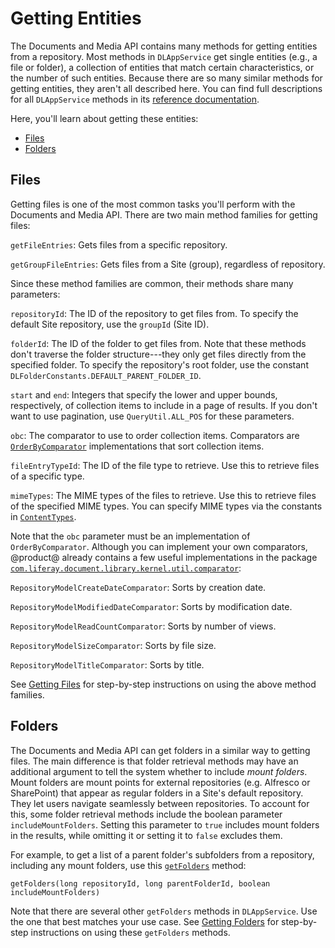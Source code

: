 # Getting Entities [](id=getting-entities)

The Documents and Media API contains many methods for getting entities from a 
repository. Most methods in `DLAppService` get single entities (e.g., a file or 
folder), a collection of entities that match certain characteristics, or the 
number of such entities. Because there are so many similar methods for getting 
entities, they aren't all described here. You can find full descriptions for all 
`DLAppService` methods in its 
[reference documentation](@platform-ref@/7.2-latest/javadocs/portal-kernel/com/liferay/document/library/kernel/service/DLAppService.html). 

Here, you'll learn about getting these entities: 

-   [Files](#files)
-   [Folders](#folders)

## Files

Getting files is one of the most common tasks you'll perform with the Documents 
and Media API. There are two main method families for getting files: 

`getFileEntries`: Gets files from a specific repository. 

`getGroupFileEntries`: Gets files from a Site (group), regardless of repository. 

Since these method families are common, their methods share many parameters: 

`repositoryId`: The ID of the repository to get files from. To specify the 
default Site repository, use the `groupId` (Site ID). 

`folderId`: The ID of the folder to get files from. Note that these methods 
don't traverse the folder structure---they only get files directly from the 
specified folder. To specify the repository's root folder, use the constant 
`DLFolderConstants.DEFAULT_PARENT_FOLDER_ID`. 

`start` and `end`: Integers that specify the lower and upper bounds, 
respectively, of collection items to include in a page of results. If you don't 
want to use pagination, use `QueryUtil.ALL_POS` for these parameters. 

`obc`: The comparator to use to order collection items. Comparators are 
[`OrderByComparator`](@platform-ref@/7.2-latest/javadocs/portal-kernel/com/liferay/portal/kernel/util/OrderByComparator.html) 
implementations that sort collection items. 

`fileEntryTypeId`: The ID of the file type to retrieve. Use this to retrieve 
files of a specific type. 

`mimeTypes`: The MIME types of the files to retrieve. Use this to retrieve files 
of the specified MIME types. You can specify MIME types via the constants in 
[`ContentTypes`](@platform-ref@/7.2-latest/javadocs/portal-kernel/com/liferay/portal/kernel/util/ContentTypes.html). 

Note that the `obc` parameter must be an implementation of `OrderByComparator`. 
Although you can implement your own comparators, @product@ already contains a 
few useful implementations in the package 
[`com.liferay.document.library.kernel.util.comparator`](@platform-ref@/7.2-latest/javadocs/portal-kernel/com/liferay/document/library/kernel/util/comparator/package-summary.html): 

`RepositoryModelCreateDateComparator`: Sorts by creation date. 

`RepositoryModelModifiedDateComparator`: Sorts by modification date. 

`RepositoryModelReadCountComparator`: Sorts by number of views. 

`RepositoryModelSizeComparator`: Sorts by file size. 

`RepositoryModelTitleComparator`: Sorts by title. 

See 
[Getting Files](liferay.com) 
for step-by-step instructions on using the above method families. 

## Folders

The Documents and Media API can get folders in a similar way to getting files.
The main difference is that folder retrieval methods may have an additional
argument to tell the system whether to include *mount folders*. Mount folders
are mount points for external repositories (e.g. Alfresco or SharePoint) that
appear as regular folders in a Site's default repository. They let users 
navigate seamlessly between repositories. To account for this, some folder 
retrieval methods include the boolean parameter `includeMountFolders`. Setting 
this parameter to `true` includes mount folders in the results, while omitting 
it or setting it to `false` excludes them. 

For example, to get a list of a parent folder's subfolders from a repository, 
including any mount folders, use this 
[`getFolders`](@platform-ref@/7.2-latest/javadocs/portal-kernel/com/liferay/document/library/kernel/service/DLAppService.html#getFolders-long-long-boolean-) 
method: 

    getFolders(long repositoryId, long parentFolderId, boolean includeMountFolders)

Note that there are several other `getFolders` methods in `DLAppService`. Use 
the one that best matches your use case. See 
[Getting Folders](liferay.com) 
for step-by-step instructions on using these `getFolders` methods. 
